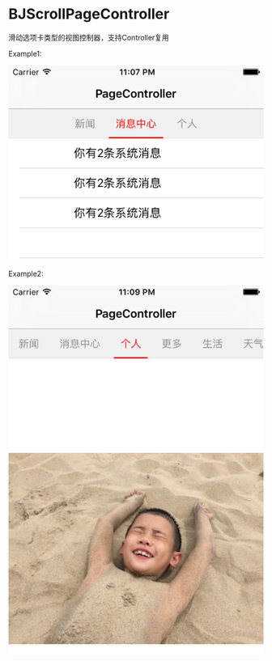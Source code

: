 # BJScrollPageController
滑动选项卡类型的视图控制器，支持Controller复用

Example1:

![Aaron Swartz](https://github.com/BooJKit/BJScrollPageController/raw/master/screen%20shot/p1.png)

Example2:

![Aaron Swartz](https://github.com/BooJKit/BJScrollPageController/blob/master/screen%20shot/p2.png)
